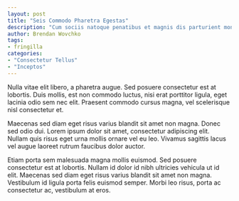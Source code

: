 ```yaml
---
layout: post
title: "Seis Commodo Pharetra Egestas"
description: "Cum sociis natoque penatibus et magnis dis parturient montes, nascetur ridiculus mus. Fusce dapibus, tellus ac cursus commodo, tortor mauris condimentum nibh, ut fermentum massa justo sit amet risus."
author: Brendan Wovchko
tags:
- fringilla
categories:
- "Consectetur Tellus"
- "Inceptos"
---
```


Nulla vitae elit libero, a pharetra augue. Sed posuere consectetur est at lobortis. Duis mollis, est non commodo luctus, nisi erat porttitor ligula, eget lacinia odio sem nec elit. Praesent commodo cursus magna, vel scelerisque nisl consectetur et.

Maecenas sed diam eget risus varius blandit sit amet non magna. Donec sed odio dui. Lorem ipsum dolor sit amet, consectetur adipiscing elit. Nullam quis risus eget urna mollis ornare vel eu leo. Vivamus sagittis lacus vel augue laoreet rutrum faucibus dolor auctor.

Etiam porta sem malesuada magna mollis euismod. Sed posuere consectetur est at lobortis. Nullam id dolor id nibh ultricies vehicula ut id elit. Maecenas sed diam eget risus varius blandit sit amet non magna. Vestibulum id ligula porta felis euismod semper. Morbi leo risus, porta ac consectetur ac, vestibulum at eros.

